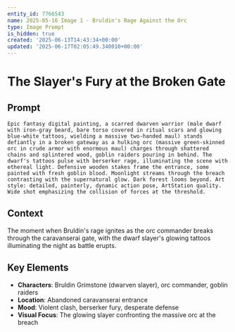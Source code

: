 ```yaml
---
entity_id: 7766543
name: 2025-05-16 Image 1 - Bruldin's Rage Against the Orc
type: Image Prompt
is_hidden: true
created: '2025-06-13T14:43:34+00:00'
updated: '2025-06-17T02:05:49.340010+00:00'
---
```


# The Slayer's Fury at the Broken Gate

## Prompt

```
Epic fantasy digital painting, a scarred dwarven warrior (male dwarf with iron-gray beard, bare torso covered in ritual scars and glowing blue-white tattoos, wielding a massive two-handed maul) stands defiantly in a broken gateway as a hulking orc (massive green-skinned orc in crude armor with enormous maul) charges through shattered chains and splintered wood, goblin raiders pouring in behind. The dwarf's tattoos pulse with berserker rage, illuminating the scene with ethereal light. Defensive wooden stakes frame the entrance, some painted with fresh goblin blood. Moonlight streams through the breach contrasting with the supernatural glow. Dark forest looms beyond. Art style: detailed, painterly, dynamic action pose, ArtStation quality. Wide shot emphasizing the collision of forces at the threshold.

```

## Context

The moment when Bruldin's rage ignites as the orc commander breaks through the caravanserai gate, with the dwarf slayer's glowing tattoos illuminating the night as battle erupts.

## Key Elements

- **Characters**: Bruldin Grimstone (dwarven slayer), orc commander, goblin raiders
- **Location**: Abandoned caravanserai entrance
- **Mood**: Violent clash, berserker fury, desperate defense
- **Visual Focus**: The glowing slayer confronting the massive orc at the breach